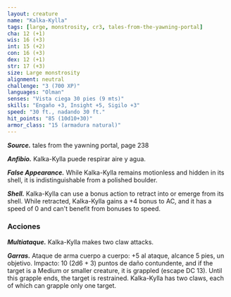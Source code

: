 ```yaml
---
layout: creature
name: "Kalka-Kylla"
tags: [large, monstrosity, cr3, tales-from-the-yawning-portal]
cha: 12 (+1)
wis: 16 (+3)
int: 15 (+2)
con: 16 (+3)
dex: 12 (+1)
str: 17 (+3)
size: Large monstrosity
alignment: neutral
challenge: "3 (700 XP)"
languages: "Olman"
senses: "Vista ciega 30 pies (9 mts)"
skills: "Engaño +3, Insight +5, Sigilo +3"
speed: "30 ft., nadando 30 ft."
hit_points: "85 (10d10+30)"
armor_class: "15 (armadura natural)"
---
```


***Source.*** tales from the yawning portal,  page 238

***Anfibio.*** Kalka-Kylla puede respirar aire y agua.

***False Appearance.*** While Kalka-Kylla remains motionless and hidden in its shell, it is indistinguishable from a polished boulder.

***Shell.*** Kalka-Kylla can use a bonus action to retract into or emerge from its shell. While retracted, Kalka-Kylla gains a +4 bonus to AC, and it has a speed of 0 and can't benefit from bonuses to speed.

### Acciones

***Multiataque.*** Kalka-Kylla makes two claw attacks.

***Garras.*** Ataque de arma cuerpo a cuerpo: +5 al ataque, alcance 5 pies, un objetivo. Impacto: 10 (2d6 + 3) puntos de daño contundente, and if the target is a Medium or smaller creature, it is grappled (escape DC 13). Until this grapple ends, the target is restrained. Kalka-Kylla has two claws, each of which can grapple only one target.